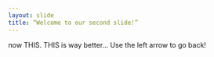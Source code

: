 ```yaml
---
layout: slide
title: “Welcome to our second slide!”
---
```

now THIS. THIS is way better...
Use the left arrow to go back!
